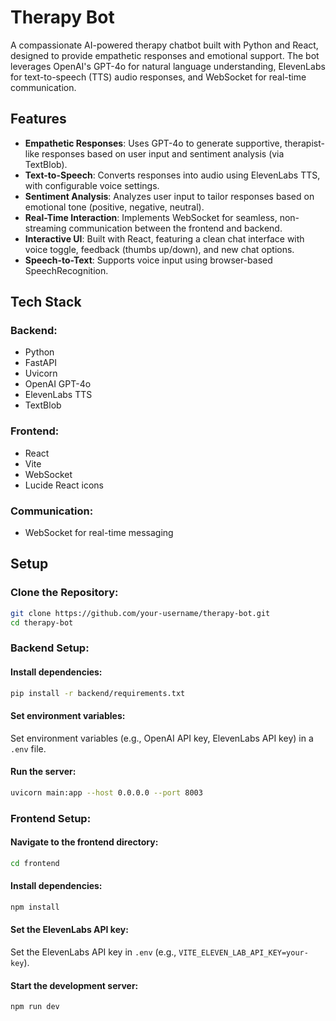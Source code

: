 # Therapy Bot

A compassionate AI-powered therapy chatbot built with Python and React, designed to provide empathetic responses and emotional support. The bot leverages OpenAI's GPT-4o for natural language understanding, ElevenLabs for text-to-speech (TTS) audio responses, and WebSocket for real-time communication.

## Features

- **Empathetic Responses**: Uses GPT-4o to generate supportive, therapist-like responses based on user input and sentiment analysis (via TextBlob).
- **Text-to-Speech**: Converts responses into audio using ElevenLabs TTS, with configurable voice settings.
- **Sentiment Analysis**: Analyzes user input to tailor responses based on emotional tone (positive, negative, neutral).
- **Real-Time Interaction**: Implements WebSocket for seamless, non-streaming communication between the frontend and backend.
- **Interactive UI**: Built with React, featuring a clean chat interface with voice toggle, feedback (thumbs up/down), and new chat options.
- **Speech-to-Text**: Supports voice input using browser-based SpeechRecognition.

## Tech Stack

### Backend:
- Python
- FastAPI
- Uvicorn
- OpenAI GPT-4o
- ElevenLabs TTS
- TextBlob

### Frontend:
- React
- Vite
- WebSocket
- Lucide React icons

### Communication:
- WebSocket for real-time messaging

## Setup

### Clone the Repository:
```bash
git clone https://github.com/your-username/therapy-bot.git
cd therapy-bot
```

### Backend Setup:

#### Install dependencies:
```bash
pip install -r backend/requirements.txt
```

#### Set environment variables:
Set environment variables (e.g., OpenAI API key, ElevenLabs API key) in a `.env` file.

#### Run the server:
```bash
uvicorn main:app --host 0.0.0.0 --port 8003
```

### Frontend Setup:

#### Navigate to the frontend directory:
```bash
cd frontend
```

#### Install dependencies:
```bash
npm install
```

#### Set the ElevenLabs API key:
Set the ElevenLabs API key in `.env` (e.g., `VITE_ELEVEN_LAB_API_KEY=your-key`).

#### Start the development server:
```bash
npm run dev
